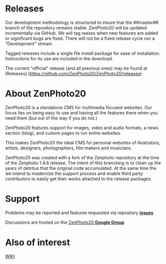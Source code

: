 # Releases

Our development methodology is structured to insure that the ##master## branch of the repository remains stable. ZenPhoto20 will be updated incrementally via GitHub. We will tag reases when new features are added or significant bugs are fixed. There will not be a fixed release cycle nor a "Development" stream.

Tagged releases include a single file install package for ease of installation. Instructions for its use are included in the download. 

The current "official" release (and all previous ones) may be found at [Releases] (https://github.com/ZenPhoto20/ZenPhoto20/releases)

# About ZenPhoto20

ZenPhoto20 is a standalone CMS for multimedia focused websites. Our focus lies on being easy to use and having all the features there when you need them (but out of the way if you do not.)

ZenPhoto20 features support for images, video and audio formats, a news section (blog), and custom pages to run entire websites.

This makes ZenPhoto20 the ideal CMS for personal websites of illustrators, artists, designers, photographers, film makers and musicians.


ZenPhoto20 was created with a fork of the Zenphoto repository at the time of the Zenphoto 1.4.6 release.
The intent of this branching is to clean up the years of detritus that the original code accumulated. At the same time
the we intend to modernize the support process and enable third party contributors to easily get their works attached to the release packages.

# Support

Problems may be reported and features requested via repository [__issues__](https://github.com/ZenPhoto20/ZenPhoto20/issues)

Discussions are hosted on the [ZenPhoto20 __Google Group__](https://groups.google.com/forum/#!forum/zenphoto20)

# Also of interest
[WIKI](https://github.com/ZenPhoto20/ZenPhoto20/wiki)